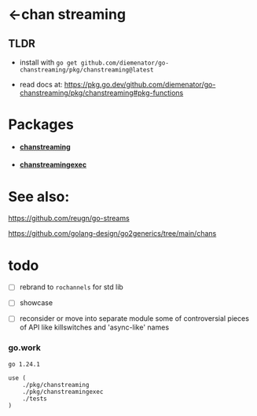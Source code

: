 # <-chan streaming

## TLDR

- install with `go get github.com/diemenator/go-chanstreaming/pkg/chanstreaming@latest`  

- read docs at: https://pkg.go.dev/github.com/diemenator/go-chanstreaming/pkg/chanstreaming#pkg-functions

# Packages

- #### [chanstreaming](pkg/chanstreaming/README.md)  
- #### [chanstreamingexec](pkg/chanstreamingexec/README.md)  

# See also:

https://github.com/reugn/go-streams

https://github.com/golang-design/go2generics/tree/main/chans  

# todo

- [ ] rebrand to `rochannels` for std lib

- [ ] showcase

- [ ] reconsider or move into separate module some of controversial pieces of API like killswitches and 'async-like' names


### go.work

```work
go 1.24.1

use (
	./pkg/chanstreaming
	./pkg/chanstreamingexec
	./tests
)
```
